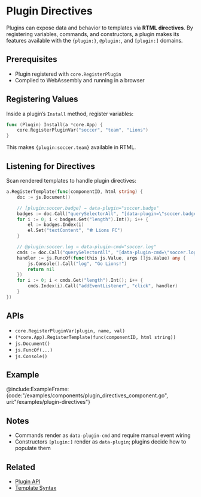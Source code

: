 # Plugin Directives

Plugins can expose data and behavior to templates via **RTML directives**. By registering variables, commands, and constructors, a plugin makes its features available with the `{plugin:}`, `@plugin:`, and `[plugin:]` domains.

## Prerequisites

* Plugin registered with `core.RegisterPlugin`
* Compiled to WebAssembly and running in a browser

## Registering Values

Inside a plugin’s `Install` method, register variables:

```go
func (Plugin) Install(a *core.App) {
    core.RegisterPluginVar("soccer", "team", "Lions")
}
```

This makes `{plugin:soccer.team}` available in RTML.

## Listening for Directives

Scan rendered templates to handle plugin directives:

```go
a.RegisterTemplate(func(componentID, html string) {
    doc := js.Document()

    // [plugin:soccer.badge] → data-plugin="soccer.badge"
    badges := doc.Call("querySelectorAll", "[data-plugin=\"soccer.badge\"]")
    for i := 0; i < badges.Get("length").Int(); i++ {
        el := badges.Index(i)
        el.Set("textContent", "⚽ Lions FC")
    }

    // @plugin:soccer.log → data-plugin-cmd="soccer.log"
    cmds := doc.Call("querySelectorAll", "[data-plugin-cmd=\"soccer.log\"]")
    handler := js.FuncOf(func(this js.Value, args []js.Value) any {
        js.Console().Call("log", "Go Lions!")
        return nil
    })
    for i := 0; i < cmds.Get("length").Int(); i++ {
        cmds.Index(i).Call("addEventListener", "click", handler)
    }
})
```

## APIs

* `core.RegisterPluginVar(plugin, name, val)`
* `(*core.App).RegisterTemplate(func(componentID, html string))`
* `js.Document()`
* `js.FuncOf(...)`
* `js.Console()`

## Example

@include\:ExampleFrame:{code:"/examples/components/plugin\_directives\_component.go", uri:"/examples/plugin-directives"}

## Notes

* Commands render as `data-plugin-cmd` and require manual event wiring
* Constructors `[plugin:]` render as `data-plugin`; plugins decide how to populate them

## Related

* [Plugin API](../api/plugins.md#rtml-directives)
* [Template Syntax](../essentials/template-syntax.md)
